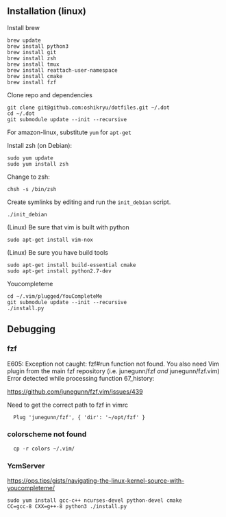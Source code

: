 ## Installation (linux)
Install brew
```
brew update
brew install python3
brew install git
brew install zsh
brew install tmux
brew install reattach-user-namespace
brew install cmake
brew install fzf
```

Clone repo and dependencies
```
git clone git@github.com:oshikryu/dotfiles.git ~/.dot
cd ~/.dot
git submodule update --init --recursive
```


For amazon-linux, substitute `yum` for `apt-get`

Install zsh (on Debian):

```
sudo yum update
sudo yum install zsh
```

Change to zsh:

```
chsh -s /bin/zsh
```

Create symlinks by editing and run the `init_debian` script.
```
./init_debian
```


(Linux) Be sure that vim is built with python

```
sudo apt-get install vim-nox
```


(Linux) Be sure you have build tools

```
sudo apt-get install build-essential cmake
sudo apt-get install python2.7-dev
```

Youcompleteme
```
cd ~/.vim/plugged/YouCompleteMe
git submodule update --init --recursive
./install.py
```

## Debugging
### fzf
E605: Exception not caught: fzf#run function not found. You also need Vim plugin from the main fzf repository (i.e. junegunn/fzf *and* junegunn/fzf.vim)
Error detected while processing function <SNR>67_history:

https://github.com/junegunn/fzf.vim/issues/439

Need to get the correct path to fzf in vimrc
```
  Plug 'junegunn/fzf', { 'dir': '~/opt/fzf' }
```

### colorscheme not found
```
  cp -r colors ~/.vim/
```

### YcmServer

https://ops.tips/gists/navigating-the-linux-kernel-source-with-youcompleteme/
```
sudo yum install gcc-c++ ncurses-devel python-devel cmake
CC=gcc-8 CXX=g++-8 python3 ./install.py
```

